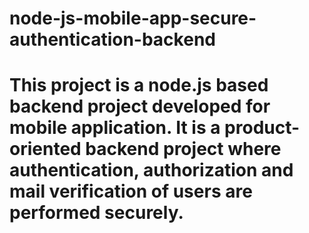 # node-js-mobile-app-secure-authentication-backend
# This project is a node.js based backend project developed for mobile application. It is a product-oriented backend project where authentication, authorization and mail verification of users are performed securely.
